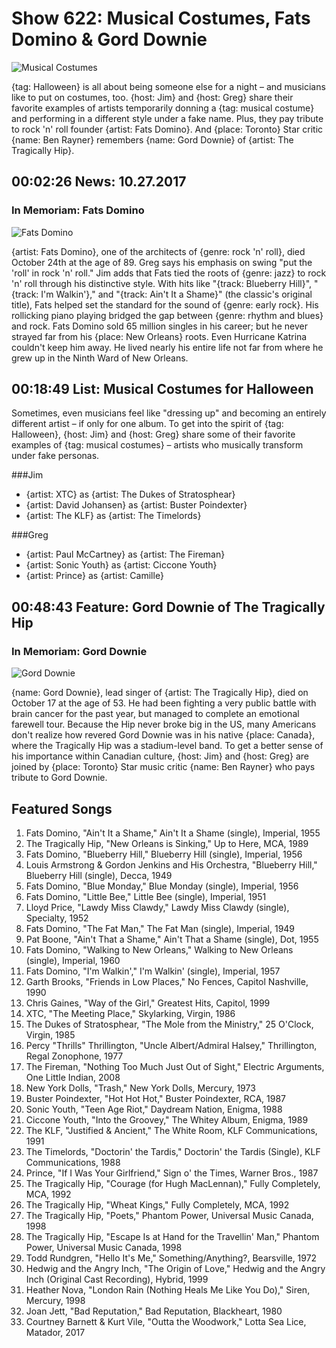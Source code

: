 

# Show 622: Musical Costumes, Fats Domino & Gord Downie
![Musical Costumes](https://sound-images.s3.amazonaws.com/images/2017/musicalcostumes_web.jpg)

{tag: Halloween} is all about being someone else for a night – and musicians like to put on costumes, too. {host: Jim} and {host: Greg} share their favorite examples of artists temporarily donning a {tag: musical costume} and performing in a different style under a fake name. Plus, they pay tribute to rock 'n' roll founder {artist: Fats Domino}. And {place: Toronto} Star critic {name: Ben Rayner} remembers {name: Gord Downie} of {artist: The Tragically Hip}.


##  00:02:26 News: 10.27.2017
### In Memoriam: Fats Domino
![Fats Domino](https://s3.amazonaws.com/sound-images/images/2017/02-Fats_at_Piano.jpg)

{artist: Fats Domino}, one of the architects of {genre: rock 'n' roll}, died October 24th at the age of 89. Greg says his emphasis on swing "put the 'roll' in rock 'n' roll." Jim adds that Fats tied the roots of {genre: jazz} to rock 'n' roll through his distinctive style. With hits like "{track: Blueberry Hill}", "{track: I'm Walkin'}," and "{track: Ain't It a Shame}" (the classic's original title), Fats helped set the standard for the sound of {genre: early rock}. His rollicking piano playing bridged the gap between {genre: rhythm and blues} and rock. Fats Domino sold 65 million singles in his career; but he never strayed far from his {place: New Orleans} roots. Even Hurricane Katrina couldn't keep him away. He lived nearly his entire life not far from where he grew up in the Ninth Ward of New Orleans.

## 00:18:49 List: Musical Costumes for Halloween
Sometimes, even musicians feel like "dressing up" and becoming an entirely different artist – if only for one album. To get into the spirit of {tag: Halloween}, {host: Jim} and {host: Greg} share some of their favorite examples of {tag: musical costumes} – artists who musically transform under fake personas.

###Jim
- {artist: XTC} as {artist: The Dukes of Stratosphear}
- {artist: David Johansen} as {artist: Buster Poindexter}
- {artist: The KLF} as {artist: The Timelords}

###Greg
- {artist: Paul McCartney} as {artist: The Fireman}
- {artist: Sonic Youth} as {artist: Ciccone Youth}
- {artist: Prince} as {artist: Camille}


## 00:48:43 Feature: Gord Downie of The Tragically Hip
### In Memoriam: Gord Downie
![Gord Downie](https://sound-images.s3.amazonaws.com/images/2017/gorddownie_web.jpg)

{name: Gord Downie}, lead singer of {artist: The Tragically Hip}, died on October 17 at the age of 53. He had been fighting a very public battle with brain cancer for the past year, but managed to complete an emotional farewell tour. Because the Hip never broke big in the US, many Americans don't realize how revered Gord Downie was in his native {place: Canada}, where the Tragically Hip was a stadium-level band. To get a better sense of his importance within Canadian culture, {host: Jim} and {host: Greg} are joined by {place: Toronto} Star music critic {name: Ben Rayner} who pays tribute to Gord Downie.

## Featured Songs


1. Fats Domino, "Ain't It a Shame," Ain't It a Shame (single), Imperial, 1955
1. The Tragically Hip, "New Orleans is Sinking," Up to Here, MCA, 1989
1. Fats Domino, "Blueberry Hill," Blueberry Hill (single), Imperial, 1956
1. Louis Armstrong & Gordon Jenkins and His Orchestra, "Blueberry Hill," Blueberry Hill (single), Decca, 1949
1. Fats Domino, "Blue Monday," Blue Monday (single), Imperial, 1956
1. Fats Domino, "Little Bee," Little Bee (single), Imperial, 1951
1. Lloyd Price, "Lawdy Miss Clawdy," Lawdy Miss Clawdy (single), Specialty, 1952
1. Fats Domino, "The Fat Man," The Fat Man (single), Imperial, 1949
1. Pat Boone, "Ain't That a Shame," Ain't That a Shame (single), Dot, 1955
1. Fats Domino, "Walking to New Orleans," Walking to New Orleans (single), Imperial, 1960
1. Fats Domino, "I'm Walkin'," I'm Walkin' (single), Imperial, 1957
1. Garth Brooks, "Friends in Low Places," No Fences, Capitol Nashville, 1990
1. Chris Gaines, "Way of the Girl," Greatest Hits, Capitol, 1999
1. XTC, "The Meeting Place," Skylarking, Virgin, 1986
1. The Dukes of Stratosphear, "The Mole from the Ministry," 25 O'Clock, Virgin, 1985
1. Percy "Thrills" Thrillington, "Uncle Albert/Admiral Halsey," Thrillington, Regal Zonophone, 1977
1. The Fireman, "Nothing Too Much Just Out of Sight," Electric Arguments, One Little Indian, 2008
1. New York Dolls, "Trash," New York Dolls, Mercury, 1973
1. Buster Poindexter, "Hot Hot Hot," Buster Poindexter, RCA, 1987
1. Sonic Youth, "Teen Age Riot," Daydream Nation, Enigma, 1988
1. Ciccone Youth, "Into the Groovey," The Whitey Album, Enigma, 1989
1. The KLF, "Justified & Ancient," The White Room, KLF Communications, 1991
1. The Timelords, "Doctorin' the Tardis," Doctorin' the Tardis (Single), KLF Communications, 1988
1. Prince, "If I Was Your Girlfriend," Sign o' the Times, Warner Bros., 1987
1. The Tragically Hip, "Courage (for Hugh MacLennan)," Fully Completely, MCA, 1992
1. The Tragically Hip, "Wheat Kings," Fully Completely, MCA, 1992
1. The Tragically Hip, "Poets," Phantom Power, Universal Music Canada, 1998
1. The Tragically Hip, "Escape Is at Hand for the Travellin' Man," Phantom Power, Universal Music Canada, 1998
1. Todd Rundgren, "Hello It's Me," Something/Anything?, Bearsville, 1972
1. Hedwig and the Angry Inch, "The Origin of Love," Hedwig and the Angry Inch (Original Cast Recording), Hybrid, 1999
1. Heather Nova, "London Rain (Nothing Heals Me Like You Do)," Siren, Mercury, 1998
1. Joan Jett, "Bad Reputation," Bad Reputation, Blackheart, 1980
1. Courtney Barnett & Kurt Vile, "Outta the Woodwork," Lotta Sea Lice, Matador, 2017